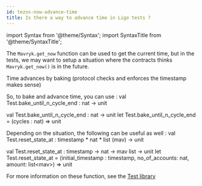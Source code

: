 ```yaml
---
id: tezos-now-advance-time
title: Is there a way to advance time in Ligo tests ?
---
```


import Syntax from '@theme/Syntax';
import SyntaxTitle from '@theme/SyntaxTitle';

The `Mavryk.get_now` function can be used to get the current time, but in the tests,
we may want to setup a situation where the contracts thinks `Mavryk.get_now()` is in the future.

Time advances by baking (protocol checks and enforces the timestamp makes sense)

<!--
This comment section contains check for signature update in below referenced functions.
Below example is referencing functions in the Test module, but the referencing is done
by plain copy-pasting of the signature.
What if the Test module functions change or get deleted ? The references would be obsolete.

Ideally, we want an mechanism to include code snippets from other parts of the doc,
but without this, we'll do the following hack below.

Below are some assignment that trigger a warning if a signature is outdated.
If you want to refer to `Test.foo`, you add a check like :
  let _dummy : expected_signature_of_foo = Test.foo
And you can mention `foo : expected_signature_of_foo` in the Markdown.
If the function is updated, the typer will fail, triggering a warning,
and you'll have to change the expected signature everywhere it's mentioned in the file.

```pascaligo test-ligo group=log
const _dummy : nat -> unit = Test.bake_until_n_cycle_end
const _dummy : timestamp * nat * list (mav) -> unit = Test.reset_state_at
```

```cameligo test-ligo group=log
let _dummy : nat -> unit = Test.bake_until_n_cycle_end
let _dummy : timestamp -> nat -> mav list -> unit = Test.reset_state_at
```


```jsligo test-ligo group=log
let _dummy : (cycles : nat) => unit = Test.bake_until_n_cycle_end
let _dummy_2 : (initial_timestamp : timestamp, no_of_accounts: nat, amount: list<mav>) => unit = Test.reset_state_at
```

-->

So, to bake and advance time, you can use :
<SyntaxTitle syntax="pascaligo">
val Test.bake_until_n_cycle_end : nat -> unit
</SyntaxTitle>

<SyntaxTitle syntax="cameligo">
val Test.bake_until_n_cycle_end : nat -> unit
</SyntaxTitle>


<SyntaxTitle syntax="jsligo">
let Test.bake_until_n_cycle_end = (cycles : nat) => unit
</SyntaxTitle>


Depending on the situation, the following can be useful as well :
<SyntaxTitle syntax="pascaligo">
val Test.reset_state_at : timestamp * nat * list (mav) -> unit
</SyntaxTitle>

<SyntaxTitle syntax="cameligo">
val Test.reset_state_at : timestamp -> nat -> mav list -> unit
</SyntaxTitle>



<SyntaxTitle syntax="jsligo">
let Test.reset_state_at = (initial_timestamp : timestamp, no_of_accounts: nat, amount: list&lt;mav&gt;) => unit
</SyntaxTitle>


For more information on these function, see the [Test library](../reference/test.md)